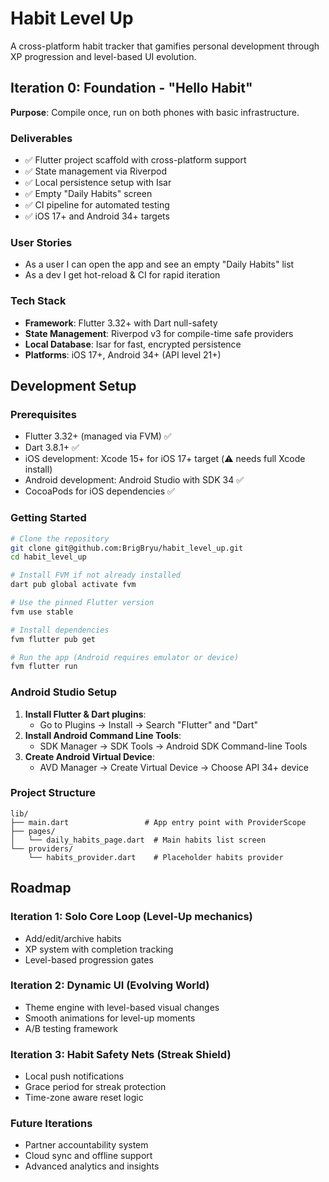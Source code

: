 # Habit Level Up

A cross-platform habit tracker that gamifies personal development through XP progression and level-based UI evolution.

## Iteration 0: Foundation - "Hello Habit"

**Purpose**: Compile once, run on both phones with basic infrastructure.

### Deliverables
- ✅ Flutter project scaffold with cross-platform support
- ✅ State management via Riverpod
- ✅ Local persistence setup with Isar
- ✅ Empty "Daily Habits" screen
- ✅ CI pipeline for automated testing
- ✅ iOS 17+ and Android 34+ targets

### User Stories
- As a user I can open the app and see an empty "Daily Habits" list
- As a dev I get hot-reload & CI for rapid iteration

### Tech Stack
- **Framework**: Flutter 3.32+ with Dart null-safety
- **State Management**: Riverpod v3 for compile-time safe providers
- **Local Database**: Isar for fast, encrypted persistence
- **Platforms**: iOS 17+, Android 34+ (API level 21+)

## Development Setup

### Prerequisites
- Flutter 3.32+ (managed via FVM) ✅
- Dart 3.8.1+ ✅
- iOS development: Xcode 15+ for iOS 17+ target (⚠️ needs full Xcode install)
- Android development: Android Studio with SDK 34 ✅
- CocoaPods for iOS dependencies ✅

### Getting Started
```bash
# Clone the repository
git clone git@github.com:BrigBryu/habit_level_up.git
cd habit_level_up

# Install FVM if not already installed
dart pub global activate fvm

# Use the pinned Flutter version
fvm use stable

# Install dependencies
fvm flutter pub get

# Run the app (Android requires emulator or device)
fvm flutter run
```

### Android Studio Setup
1. **Install Flutter & Dart plugins**: 
   - Go to Plugins → Install → Search "Flutter" and "Dart"
2. **Install Android Command Line Tools**:
   - SDK Manager → SDK Tools → Android SDK Command-line Tools
3. **Create Android Virtual Device**:
   - AVD Manager → Create Virtual Device → Choose API 34+ device

### Project Structure
```
lib/
├── main.dart                 # App entry point with ProviderScope
├── pages/
│   └── daily_habits_page.dart  # Main habits list screen
└── providers/
    └── habits_provider.dart    # Placeholder habits provider
```

## Roadmap

### Iteration 1: Solo Core Loop (Level-Up mechanics)
- Add/edit/archive habits
- XP system with completion tracking
- Level-based progression gates

### Iteration 2: Dynamic UI (Evolving World)
- Theme engine with level-based visual changes
- Smooth animations for level-up moments
- A/B testing framework

### Iteration 3: Habit Safety Nets (Streak Shield)
- Local push notifications
- Grace period for streak protection
- Time-zone aware reset logic

### Future Iterations
- Partner accountability system
- Cloud sync and offline support
- Advanced analytics and insights